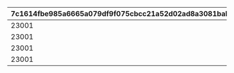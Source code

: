 |7c1614fbe985a6665a079df9f075cbcc21a52d02ad8a3081babe8f13fedc3c87|73a7e00f691dc5d694da584a07f5349f001372129dfba854cb747a8afc7f6202|d8ffc33fdb956b5bc00a2d5f42f4ab34da268ff6c11092aea6dc27f901b605aa|6347bb72c1f83fa11017ea50221873d6e8bc3666dd8937f0451c694eedf74773|74dbc4c735d8604eabc297e763129caee70f402c03de3abb844367aa62037470|9a7679d7058e56e201f77dfabc431dfb5ad5bd748ece55123fd7bca742120843|ad389944ec5d022a1cbf2b94203246bc8d9f81573c0d10d0f71d42fbcee929a3|0da24b8060a905cd28f76c3517cff8531d611aae58bd3cc254988a9f537b1632|b4dffa0eb08f27da3d3ba14df14f339354b7d9eeaa4bd29944fd1b8492b94802|603cf66ac45c4d2a07733866a92ad80a7a235ca7f1724595ba201452bf28261d|1be012c5f3ae624195016780d3dc689a5d13f9285a396de184a111ea248f2799|b83f38cdde94035d4bca88ccb001fdb3c8c42d633b10dd11227e62176518625f|2a2de560a92d852c8fd8dbfab6c91dcbc4feaee8ba28f8da09fc7bfafee845e0|28d970370c1f271288a00e63948936043d91e8ac549b58d62da0ff78bf08056b|23939ae4b81faa82edf1d4c2645c36aec9654292cba595dc945833fb1eae8a3d|dac7415dfd6235a2a9e33292152812bd32f0a5d4fbbd1436e79b01a286b19429|
| --- | --- | --- | --- | --- | --- | --- | --- | --- | --- | --- | --- | --- | --- | --- | --- |
|23001|0|0|0|94002|1001|2|2|12|20003|25|20|1500|91002|8|2500000|
|23001|0|0|0|94002|1002|2|2|12|20003|25|20|1500|91002|8|2500000|
|23001|0|0|0|94002|1003|2|2|12|20003|25|20|1500|91002|8|2500000|
|23001|0|0|0|94002|1004|2|2|12|20003|25|20|1500|91002|8|2500000|